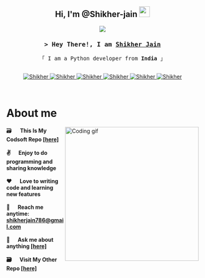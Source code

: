 <h2 align="center">
  Hi, I'm @Shikher-jain
  <img src="https://media.giphy.com/media/hvRJCLFzcasrR4ia7z/giphy.gif" width="28">
</h2>

<p align="center">
  <a href="https://github.com/Shikher-jain/Shikher-jain "><img src="https://readme-typing-svg.herokuapp.com/?lines=Self%20Taught%20Programmer;Python%20Developer;1.5%2B%20years%20of%20coding%20experience;Always%20learning%20new%20things;Visit%20My%20LinkedIn%20Profile;https://www.linkedin.com/in/shikher-jain-0bb8a8259&center=true&width=380&height=45"></a>
</p>

<!-- Intro  -->
<h3 align="center">
        <samp>&gt; Hey There!, I am
                <b><a target="_blank" href="https://www.linkedin.com/in/shikher-jain-0bb8a8259">Shikher Jain</a></b>
        </samp>
</h3>

<p align="center"> 
  <samp>
<!--     <a href="">「 Google Me 」</a> -->
<!--     <br> -->
    「 I am a Python developer from <b>India</b> 」
    <br>
    <br>
  </samp>
</p>

<p align="center">

 <a href="https://github.com/Shikher-jain" target="blank">
  <img src="https://img.shields.io/badge/github-black?style=for-the-badge&logo=github&logoColor=white" alt="Shikher"/>
 </a>

 <a href="https://www.linkedin.com/in/shikher-jain-0bb8a8259" target="_blank">
  <img src="https://img.shields.io/badge/LinkedIn-0077B5?style=for-the-badge&logo=linkedin&logoColor=white" alt="Shikher"/>
 </a>
 
 
 <a href="https://instagram.com/shikher.09" target="_blank">
  <img src="https://img.shields.io/badge/Instagram-fe4164?style=for-the-badge&logo=instagram&logoColor=white" alt="Shikher"/>
 </a> 

 <a href="https://leetcode.com/u/shikherJain09/" target="_blank">
  <img src="https://img.shields.io/badge/leetcode-black?style=for-the-badge&logo=leetcode&logoColor=" alt="Shikher" />
 </a>
 <a href="https://youtube.com/@shikherjain0906?si=fhYw1l0W2AypvHJJ" target="_blank">
  <img src="https://img.shields.io/badge/youtube-FF0000?style=for-the-badge&logo=youtube&logoColor=" alt="Shikher" />
 </a>

 <a href="https://www.chess.com/member/shikher-09" target="_blank">
  <img src="https://img.shields.io/badge/chess.com-black?style=for-the-badge&logo=Chess.com" alt="Shikher" />
  </a> 
</p>
<br />

<!-- About Section -->
 # About me
 
<p>
 <img align="right" width="350" src="https://media1.giphy.com/media/qgQUggAC3Pfv687qPC/giphy.gif?cid=6c09b952b1pvm9co2mnse3qtdvfcszr03m4au14uo2lmn1nl&ep=v1_gifs_search&rid=giphy.gif&ct=g" alt="Coding gif" />
  
 
 🗃️ &emsp; <b>This Is My Codsoft Repo  <a href="https://github.com/Shikher-jain/CODSOFT" target="_blank">[here]<a/><b/><br/><br/>
 ✌  &emsp; Enjoy to do programming and sharing knowledge <br/><br/>
 ❤  &emsp; Love to writing code and learning new features<br/><br/>
 📧 &emsp; Reach me anytime: shikherjain786@gmail.com<br/><br/>
 💬 &emsp; Ask me about anything <a href="https://github.com/Shikher-jain/issues" target="_blank">[here]<a/><b/><br/><br/>
 🗃️ &emsp; Visit My Other Repo  <a href="https://github.com/Shikher-jain" target="_blank">[here]<a/><b/><br/><br/>

</p>
